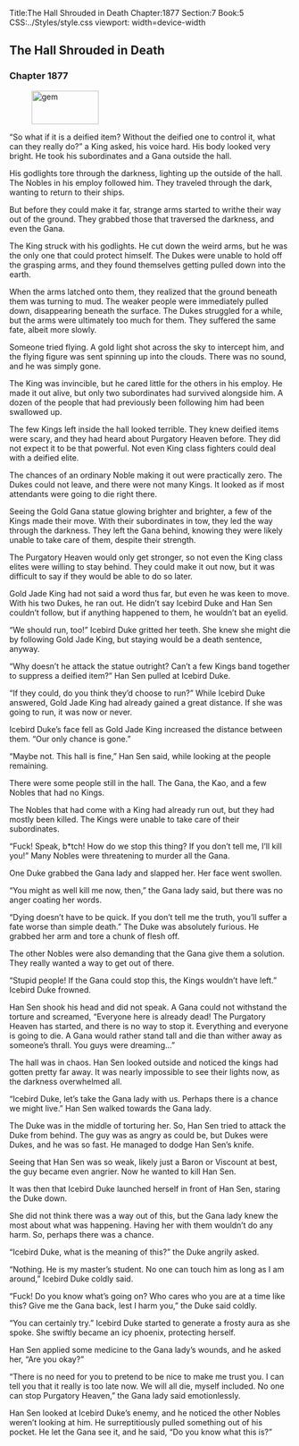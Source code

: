 Title:The Hall Shrouded in Death 
Chapter:1877 
Section:7 
Book:5 
CSS:../Styles/style.css 
viewport: width=device-width
  
## The Hall Shrouded in Death
### Chapter 1877
  
<figure>
	<img src="../Images/gem.gif" alt="gem" id="gem" width="120" height="60" />
</figure>
  

  
“So what if it is a deified item? Without the deified one to control it, what can they really do?” a King asked, his voice hard. His body looked very bright. He took his subordinates and a Gana outside the hall.

His godlights tore through the darkness, lighting up the outside of the hall. The Nobles in his employ followed him. They traveled through the dark, wanting to return to their ships.

But before they could make it far, strange arms started to writhe their way out of the ground. They grabbed those that traversed the darkness, and even the Gana.

The King struck with his godlights. He cut down the weird arms, but he was the only one that could protect himself. The Dukes were unable to hold off the grasping arms, and they found themselves getting pulled down into the earth.

When the arms latched onto them, they realized that the ground beneath them was turning to mud. The weaker people were immediately pulled down, disappearing beneath the surface. The Dukes struggled for a while, but the arms were ultimately too much for them. They suffered the same fate, albeit more slowly.

Someone tried flying. A gold light shot across the sky to intercept him, and the flying figure was sent spinning up into the clouds. There was no sound, and he was simply gone.

The King was invincible, but he cared little for the others in his employ. He made it out alive, but only two subordinates had survived alongside him. A dozen of the people that had previously been following him had been swallowed up.

The few Kings left inside the hall looked terrible. They knew deified items were scary, and they had heard about Purgatory Heaven before. They did not expect it to be that powerful. Not even King class fighters could deal with a deified elite.

The chances of an ordinary Noble making it out were practically zero. The Dukes could not leave, and there were not many Kings. It looked as if most attendants were going to die right there.

Seeing the Gold Gana statue glowing brighter and brighter, a few of the Kings made their move. With their subordinates in tow, they led the way through the darkness. They left the Gana behind, knowing they were likely unable to take care of them, despite their strength.

The Purgatory Heaven would only get stronger, so not even the King class elites were willing to stay behind. They could make it out now, but it was difficult to say if they would be able to do so later.

Gold Jade King had not said a word thus far, but even he was keen to move. With his two Dukes, he ran out. He didn’t say Icebird Duke and Han Sen couldn’t follow, but if anything happened to them, he wouldn’t bat an eyelid.

“We should run, too!” Icebird Duke gritted her teeth. She knew she might die by following Gold Jade King, but staying would be a death sentence, anyway.

“Why doesn’t he attack the statue outright? Can’t a few Kings band together to suppress a deified item?” Han Sen pulled at Icebird Duke.

“If they could, do you think they’d choose to run?” While Icebird Duke answered, Gold Jade King had already gained a great distance. If she was going to run, it was now or never.

Icebird Duke’s face fell as Gold Jade King increased the distance between them. “Our only chance is gone.”

“Maybe not. This hall is fine,” Han Sen said, while looking at the people remaining.

There were some people still in the hall. The Gana, the Kao, and a few Nobles that had no Kings.

The Nobles that had come with a King had already run out, but they had mostly been killed. The Kings were unable to take care of their subordinates.

“Fuck! Speak, b*tch! How do we stop this thing? If you don’t tell me, I’ll kill you!” Many Nobles were threatening to murder all the Gana.

One Duke grabbed the Gana lady and slapped her. Her face went swollen.

“You might as well kill me now, then,” the Gana lady said, but there was no anger coating her words.

“Dying doesn’t have to be quick. If you don’t tell me the truth, you’ll suffer a fate worse than simple death.” The Duke was absolutely furious. He grabbed her arm and tore a chunk of flesh off.

The other Nobles were also demanding that the Gana give them a solution. They really wanted a way to get out of there.

“Stupid people! If the Gana could stop this, the Kings wouldn’t have left.” Icebird Duke frowned.

Han Sen shook his head and did not speak. A Gana could not withstand the torture and screamed, “Everyone here is already dead! The Purgatory Heaven has started, and there is no way to stop it. Everything and everyone is going to die. A Gana would rather stand tall and die than wither away as someone’s thrall. You guys were dreaming…”

The hall was in chaos. Han Sen looked outside and noticed the kings had gotten pretty far away. It was nearly impossible to see their lights now, as the darkness overwhelmed all.

“Icebird Duke, let’s take the Gana lady with us. Perhaps there is a chance we might live.” Han Sen walked towards the Gana lady.

The Duke was in the middle of torturing her. So, Han Sen tried to attack the Duke from behind. The guy was as angry as could be, but Dukes were Dukes, and he was so fast. He managed to dodge Han Sen’s knife.

Seeing that Han Sen was so weak, likely just a Baron or Viscount at best, the guy became even angrier. Now he wanted to kill Han Sen.

It was then that Icebird Duke launched herself in front of Han Sen, staring the Duke down.

She did not think there was a way out of this, but the Gana lady knew the most about what was happening. Having her with them wouldn’t do any harm. So, perhaps there was a chance.

“Icebird Duke, what is the meaning of this?” the Duke angrily asked.

“Nothing. He is my master’s student. No one can touch him as long as I am around,” Icebird Duke coldly said.

“Fuck! Do you know what’s going on? Who cares who you are at a time like this? Give me the Gana back, lest I harm you,” the Duke said coldly.

“You can certainly try.” Icebird Duke started to generate a frosty aura as she spoke. She swiftly became an icy phoenix, protecting herself.

Han Sen applied some medicine to the Gana lady’s wounds, and he asked her, “Are you okay?”

“There is no need for you to pretend to be nice to make me trust you. I can tell you that it really is too late now. We will all die, myself included. No one can stop Purgatory Heaven,” the Gana lady said emotionlessly.

Han Sen looked at Icebird Duke’s enemy, and he noticed the other Nobles weren’t looking at him. He surreptitiously pulled something out of his pocket. He let the Gana see it, and he said, “Do you know what this is?”